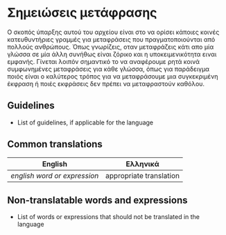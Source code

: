 # Σημειώσεις μετάφρασης

Ο σκοπός ύπαρξης αυτού του αρχείου είναι στο να ορίσει κάποιες κοινές κατευθυντήριες γραμμές για μεταφράσεις που πραγματοποιούνται από πολλούς ανθρώπους. Όπως γνωρίζεις, οταν μεταφράζεις κάτι απο μία γλώσσα σε μία άλλη συνήθως είναι ζόρικο και η υποκειμενικότητα ειναι εμφανής. Γίνεται λοιπόν σημαντικό το να αναφέρουμε ρητά κοινά συμφωνημένες μεταφράσεις για κάθε γλώσσα, όπως για παράδειγμα ποιός είναι ο καλύτερος τρόπος για να μεταφράσουμε μια συγκεκριμένη έκφραση ή ποιές εκφράσεις δεν πρέπει να μεταφραστούν καθόλου.

## Guidelines

* List of guidelines, if applicable for the language

## Common translations

| English                      | Ελληνικά                |
|------------------------------|-------------------------|
| _english word or expression_ | appropriate translation |

## Non-translatable words and expressions

* List of words or expressions that should not be translated in the language
